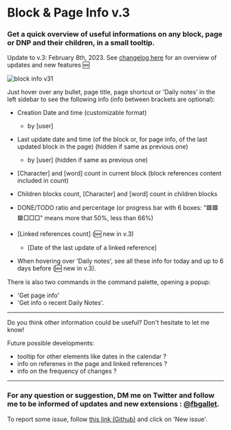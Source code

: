 # Block & Page Info v.3

### Get a quick overview of useful informations on any block, page or DNP and their children, in a small tooltip.

Update to v.3: February 8th, 2023. See [changelog here](https://github.com/fbgallet/roam-extension-stats/blob/main/CHANGELOG.md) for an overview of updates and new features 🆕

![block info v31](https://user-images.githubusercontent.com/74436347/217921183-7e26dd1f-43ca-4bd1-87c4-0b4f0515a5f2.gif)

Just hover over any bullet, page title, page shortcut or 'Daily notes' in the left sidebar to see the following info (info between brackets are optional):

- Creation Date and time (customizable format)
  - by [user]
- Last update date and time (of the block or, for page info, of the last updated block in the page) (hidden if same as previous one)
  - by [user] (hidden if same as previous one)
- [Character] and [word] count in current block (block references content included in count)
- Children blocks count, [Character] and [word] count in children blocks
- DONE/TODO ratio and percentage (or progress bar with 6 boxes: "🟩🟩🟩□□□" means more that 50%, less than 66%)
- [Linked references count] (🆕 new in v.3)
  - [Date of the last update of a linked reference]

- When hovering over 'Daily notes', see all these info for today and up to 6 days before (🆕 new in v.3). 

There is also two commands in the command palette, opening a popup:
- 'Get page info'
- 'Get info o recent Daily Notes'.

---
Do you think other information could be useful? Don't hesitate to let me know!

Future possible developments:

- tooltip for other elements like dates in the calendar ?
- info on referenes in the page and linked references ?
- info on the frequency of changes ? 

---

### For any question or suggestion, DM me on **Twitter** and follow me to be informed of updates and new extensions : [@fbgallet](https://twitter.com/fbgallet).
To report some issue, follow [this link (Github)](https://github.com/fbgallet/roam-extension-stats/issues) and click on 'New issue'. 
